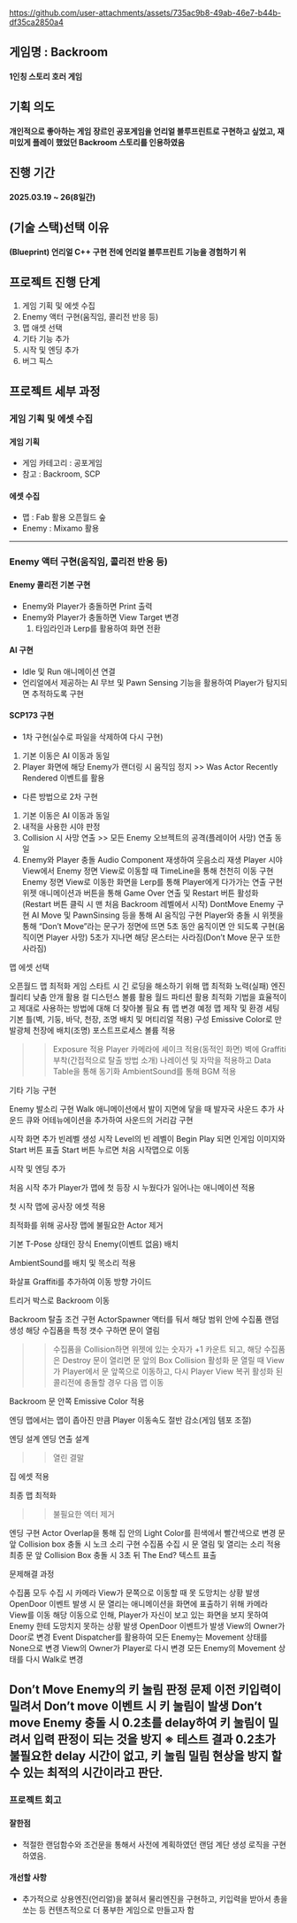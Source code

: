 https://github.com/user-attachments/assets/735ac9b8-49ab-46e7-b44b-df35ca2850a4


## 게임명 : Backroom
#### 1인칭 스토리 호러 게임


## 기획 의도
#### 개인적으로 좋아하는 게임 장르인 공포게임을 언리얼 블루프린트로 구현하고 싶었고, 재미있게 플레이 했었던 Backroom 스토리를 인용하였음


## 진행 기간
#### 2025.03.19 ~ 26(8일간)


## (기술 스택)선택 이유
#### (Blueprint) 언리얼 C++ 구현 전에 언리얼 블루프린트 기능을 경험하기 위


## 프로젝트 진행 단계
1. 게임 기획 및 에셋 수집
2. Enemy 액터 구현(움직임, 콜리전 반응 등)
3. 맵 애셋 선택
4. 기타 기능 추가
5. 시작 및 엔딩 추가
6. 버그 픽스



## 프로젝트 세부 과정
### 게임 기획 및 에셋 수집

#### 게임 기획
- 게임 카테고리 : 공포게임
- 참고 : Backroom, SCP

#### 에셋 수집
- 맵 : Fab 활용 오픈월드 숲
- Enemy : Mixamo 활용

---
### Enemy 액터 구현(움직임, 콜리전 반응 등)

#### Enemy 콜리전 기본 구현
- Enemy와 Player가 충돌하면 Print 출력
- Enemy와 Player가 충돌하면 View Target 변경
  1. 타임라인과 Lerp를 활용하여 화면 전환

#### AI 구현
- Idle 및 Run 애니메이션 연결
- 언리얼에서 제공하는 AI 무브 및 Pawn Sensing 기능을 활용하여 Player가 탐지되면 추적하도록 구현

#### SCP173 구현
- 1차 구현(실수로 파일을 삭제하여 다시 구현)
1. 기본 이동은 AI 이동과 동일
2. Player 화면에 해당 Enemy가 랜더링 시 움직임 정지 >> Was Actor Recently Rendered 이벤트를 활용

- 다른 방법으로 2차 구현
1. 기본 이동은 AI 이동과 동일
2. 내적을 사용한 시야 판정
3. Collision 시 사망 연출 >> 모든 Enemy 오브젝트의 공격(플레이어 사망) 연출 동일
  1. Enemy와 Player 충돌
Audio Component 재생하여 웃음소리 재생
Player 시야 View에서 Enemy 정면 View로 이동할 때 TimeLine을 통해 천천히 이동 구현
Enemy 정면 View로 이동한 화면을 Lerp를 통해 Player에게 다가가는 연출 구현 
위젯 애니메이션과 버튼을 통해 Game Over 연출 및 Restart 버튼 활성화
(Restart 버튼 클릭 시 맨 처음 Backroom 레벨에서 시작)
DontMove Enemy 구현
AI Move 및 PawnSinsing 등을 통해 AI 움직임 구현
Player와 충돌 시 위젯을 통해 “Don’t Move”라는 문구가 정면에 뜨면 5초 동안 움직이면 안 되도록 구현(움직이면 Player 사망)
5초가 지나면 해당 몬스터는 사라짐(Don’t Move 문구 또한 사라짐)


맵 에셋 선택

오픈월드 맵 최적화
게임 스타트 시 긴 로딩을 해소하기 위해 맵 최적화 노력(실패)
엔진 퀄리티 낮춤
안개 활용
컬 디스턴스 볼륨 활용
월드 파티션 활용
최적화 기법을 효율적이고 제대로 사용하는 방법에 대해 더 찾아볼 필요 有
맵 변경 예정
맵 제작 및 환경 세팅
기본 틀(벽, 기둥, 바닥, 천장, 조명 배치 및 머티리얼 적용) 구성
Emissive Color로 만 발광체 천장에 배치(조명)
포스트프로세스 볼륨 적용
>> Exposure 적용
Player 카메라에 셰이크 적용(동적인 화면)
벽에 Graffiti 부착(간접적으로 탈출 방법 소개)
나레이션 및 자막을 적용하고 Data Table을 통해 동기화
AmbientSound를 통해 BGM 적용

기타 기능 구현

Enemy 발소리 구현
Walk 애니메이션에서 발이 지면에 닿을 때 발자국 사운드 추가
사운드 큐와 어테뉴에이션을 추가하여 사운드의 거리감 구현

시작 화면 추가
빈레벨 생성
시작 Level의 빈 레벨이 Begin Play 되면 인게임 이미지와 Start 버튼 표출
Start 버튼 누르면 처음 시작맵으로 이동

시작 및 엔딩 추가

처음 시작 추가
Player가 맵에 첫 등장 시 누웠다가 일어나는 애니메이션 적용

첫 시작 맵에 공사장 에셋 적용

최적화를 위해 공사장 맵에 불필요한 Actor 제거

기본 T-Pose 상태인 장식 Enemy(이벤트 없음) 배치 

AmbientSound를 배치 및 목소리 적용

화살표 Graffiti를 추가하여 이동 방향 가이드

트리거 박스로 Backroom 이동

Backroom 탈출 조건 구현
ActorSpawner 액터를 둬서 해당 범위 안에 수집품 랜덤 생성
해당 수집품을 특정 갯수 구하면 문이 열림
>> 수집품을 Collision하면 위젯에 있는 숫자가 +1 카운트 되고,  해당 수집품은 Destroy
문이 열리면 문 앞의 Box Collision 활성화
>> 문 열릴 때 View가 Player에서 문 앞쪽으로 이동하고, 
다시 Player View 복귀
활성화 된 콜리전에 충돌할 경우 다음 맵 이동

Backroom 문 안쪽 Emissive Color 적용

엔딩 맵에서는 맵이 좁아진 만큼 Player 이동속도 절반 감소(게임 템포 조절)

엔딩 설계
엔딩 연출 설계
>> 열린 결말

집 에셋 적용

최종 맵 최적화

>> 불필요한 엑터 제거

엔딩 구현
Actor Overlap을 통해 집 안의 Light Color를 흰색에서 빨간색으로 변경
문 앞 Collision box 충돌 시 노크 소리 구현 
수집품 수집 시 문 열림 및 열리는 소리 적용
최종 문 앞 Collision Box 충돌 시 3초 뒤 The End? 텍스트 표출 



문제해결 과정

수집품 모두 수집 시 카메라 View가 문쪽으로 이동할 때 못 도망치는 상황 발생
OpenDoor 이벤트 발생 시 문 열리는 애니메이션을 화면에 표출하기 위해
카메라 View를 이동
해당 이동으로 인해, Player가 자신이 보고 있는 화면을 보지 못하여 Enemy 한테 도망치지 못하는 상황 발생
OpenDoor 이벤트가 발생
View의 Owner가 Door로 변경
Event Dispatcher를 활용하여 모든 Enemy는 Movement 상태를
None으로 변경
View의 Owner가 Player로 다시 변경
모든 Enemy의 Movement 상태를 다시 Walk로 변경


Don’t Move Enemy의 키 눌림 판정 문제
이전 키입력이 밀려서 Don’t move 이벤트 시 키 눌림이 발생
Don’t move Enemy 충돌 시 0.2초를 delay하여 키 눌림이 밀려서 입력 판정이 되는 것을 방지
※ 테스트 결과 0.2초가 불필요한 delay 시간이 없고, 키 눌림 밀림 현상을
   방지 할 수 있는 최적의 시간이라고 판단.
---
### 프로젝트 회고
#### 잘한점
- 적절한 랜덤함수와 조건문을 통해서 사전에 계획하였던 랜덤 계단 생성 로직을 구현 하였음.
#### 개선할 사항
- 추가적으로 상용엔진(언리얼)을 붙혀서 물리엔진을 구현하고, 키입력을 받아서 총을 쏘는 등 컨텐츠적으로 더 풍부한 게임으로 만들고자 함

